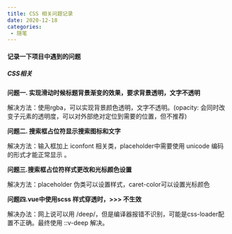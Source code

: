 ```yaml
---
title: CSS 相关问题记录
date: 2020-12-18
categories:
 - 随笔
---
```

#### 记录一下项目中遇到的问题

##### CSS相关

**问题一. 实现滑动时候标题背景渐变的效果，要求背景透明，文字不透明**

解决方法：使用rgba，可以实现背景颜色透明，文字不透明。(opacity: 会同时改变子元素的透明度，可以对外部绝对定位到需要的位置，但不推荐)



**问题二. 搜索框占位符显示搜索图标和文字**

解决方法：输入框加上 iconfont 相关类，placeholder中需要使用 unicode 编码的形式才能正常显示 。



**问题三.搜索框占位符样式更改和光标颜色设置**

解决方法：placeholder 伪类可以设置样式，caret-color可以设置光标颜色



**问题四.vue中使用scss 样式穿透时，>>> 不生效** 

解决办法：网上说可以用 /deep/，但是编译器报错不识别，可能是css-loader配置不正确。最终使用 ::v-deep 解决。



